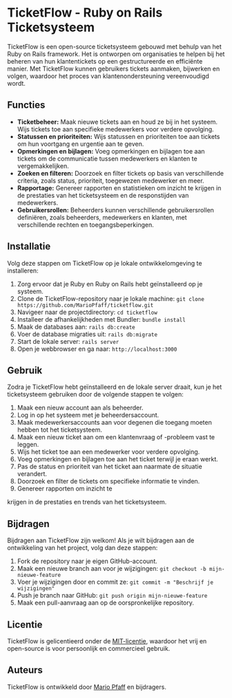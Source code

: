 # TicketFlow - Ruby on Rails Ticketsysteem

TicketFlow is een open-source ticketsysteem gebouwd met behulp van het Ruby on Rails framework. Het is ontworpen om organisaties te helpen bij het beheren van hun klantentickets op een gestructureerde en efficiënte manier. Met TicketFlow kunnen gebruikers tickets aanmaken, bijwerken en volgen, waardoor het proces van klantenondersteuning vereenvoudigd wordt.

## Functies

- **Ticketbeheer:** Maak nieuwe tickets aan en houd ze bij in het systeem. Wijs tickets toe aan specifieke medewerkers voor verdere opvolging.
- **Statussen en prioriteiten:** Wijs statussen en prioriteiten toe aan tickets om hun voortgang en urgentie aan te geven.
- **Opmerkingen en bijlagen:** Voeg opmerkingen en bijlagen toe aan tickets om de communicatie tussen medewerkers en klanten te vergemakkelijken.
- **Zoeken en filteren:** Doorzoek en filter tickets op basis van verschillende criteria, zoals status, prioriteit, toegewezen medewerker en meer.
- **Rapportage:** Genereer rapporten en statistieken om inzicht te krijgen in de prestaties van het ticketsysteem en de responstijden van medewerkers.
- **Gebruikersrollen:** Beheerders kunnen verschillende gebruikersrollen definiëren, zoals beheerders, medewerkers en klanten, met verschillende rechten en toegangsbeperkingen.

## Installatie

Volg deze stappen om TicketFlow op je lokale ontwikkelomgeving te installeren:

1. Zorg ervoor dat je Ruby en Ruby on Rails hebt geïnstalleerd op je systeem.
2. Clone de TicketFlow-repository naar je lokale machine: `git clone https://github.com/MarioPfaff/ticketflow.git`
3. Navigeer naar de projectdirectory: `cd ticketflow`
4. Installeer de afhankelijkheden met Bundler: `bundle install`
5. Maak de databases aan: `rails db:create`
6. Voer de database migraties uit: `rails db:migrate`
7. Start de lokale server: `rails server`
8. Open je webbrowser en ga naar: `http://localhost:3000`

## Gebruik

Zodra je TicketFlow hebt geïnstalleerd en de lokale server draait, kun je het ticketsysteem gebruiken door de volgende stappen te volgen:

1. Maak een nieuw account aan als beheerder.
2. Log in op het systeem met je beheerdersaccount.
3. Maak medewerkersaccounts aan voor degenen die toegang moeten hebben tot het ticketsysteem.
4. Maak een nieuw ticket aan om een klantenvraag of -probleem vast te leggen.
5. Wijs het ticket toe aan een medewerker voor verdere opvolging.
6. Voeg opmerkingen en bijlagen toe aan het ticket terwijl je eraan werkt.
7. Pas de status en prioriteit van het ticket aan naarmate de situatie verandert.
8. Doorzoek en filter de tickets om specifieke informatie te vinden.
9. Genereer rapporten om inzicht te

 krijgen in de prestaties en trends van het ticketsysteem.

## Bijdragen

Bijdragen aan TicketFlow zijn welkom! Als je wilt bijdragen aan de ontwikkeling van het project, volg dan deze stappen:

1. Fork de repository naar je eigen GitHub-account.
2. Maak een nieuwe branch aan voor je wijzigingen: `git checkout -b mijn-nieuwe-feature`
3. Voer je wijzigingen door en commit ze: `git commit -m "Beschrijf je wijzigingen"`
4. Push je branch naar GitHub: `git push origin mijn-nieuwe-feature`
5. Maak een pull-aanvraag aan op de oorspronkelijke repository.

## Licentie

TicketFlow is gelicentieerd onder de [MIT-licentie](https://opensource.org/licenses/MIT), waardoor het vrij en open-source is voor persoonlijk en commercieel gebruik.

## Auteurs

TicketFlow is ontwikkeld door [Mario Pfaff](https://github.com/MarioPfaff) en bijdragers.
